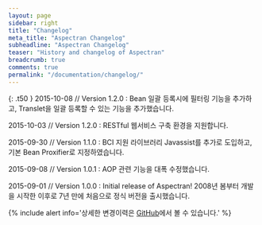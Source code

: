 ```yaml
---
layout: page
sidebar: right
title: "Changelog"
meta_title: "Aspectran Changelog"
subheadline: "Aspectran Changelog"
teaser: "History and changelog of Aspectran"
breadcrumb: true
comments: true
permalink: "/documentation/changelog/"
---
```

{: .t50 }
2015-10-08 // Version 1.2.0
:   Bean 일괄 등록시에 필터링 기능을 추가하고, Translet을 일괄 등록할 수 있는 기능을 추가했습니다.

2015-10-03 // Version 1.2.0
:   RESTful 웹서비스 구축 환경을 지원합니다.

2015-09-30 // Version 1.1.0
:   BCI 지원 라이브러리 Javassist를 추가로 도입하고, 기본 Bean Proxifier로 지정하였습니다.

2015-09-08 // Version 1.0.1
:   AOP 관련 기능을 대폭 수정했습니다.

2015-09-01 // Version 1.0.0
:   Initial release of Aspectran! 2008년 봄부터 개발을 시작한 이후로 7년 만에 처음으로 정식 버전을 출시했습니다.

{% include alert info='상세한 변경이력은 [GitHub](https://github.com/topframe/aspectran/releases)에서 볼 수 있습니다.' %}
